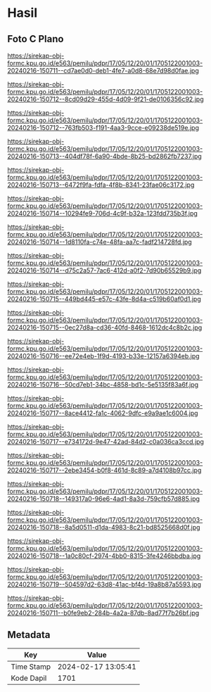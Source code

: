 # Hasil

## Foto C Plano

https://sirekap-obj-formc.kpu.go.id/e563/pemilu/pdpr/17/05/12/20/01/1705122001003-20240216-150711--cd7ae0d0-deb1-4fe7-a0d8-68e7d98d0fae.jpg

https://sirekap-obj-formc.kpu.go.id/e563/pemilu/pdpr/17/05/12/20/01/1705122001003-20240216-150712--8cd09d29-455d-4d09-9f21-de0106356c92.jpg

https://sirekap-obj-formc.kpu.go.id/e563/pemilu/pdpr/17/05/12/20/01/1705122001003-20240216-150712--763fb503-f191-4aa3-9cce-e09238de519e.jpg

https://sirekap-obj-formc.kpu.go.id/e563/pemilu/pdpr/17/05/12/20/01/1705122001003-20240216-150713--404df78f-6a90-4bde-8b25-bd2862fb7237.jpg

https://sirekap-obj-formc.kpu.go.id/e563/pemilu/pdpr/17/05/12/20/01/1705122001003-20240216-150713--6472f9fa-fdfa-4f8b-8341-23fae06c3172.jpg

https://sirekap-obj-formc.kpu.go.id/e563/pemilu/pdpr/17/05/12/20/01/1705122001003-20240216-150714--10294fe9-706d-4c9f-b32a-123fdd735b3f.jpg

https://sirekap-obj-formc.kpu.go.id/e563/pemilu/pdpr/17/05/12/20/01/1705122001003-20240216-150714--1d8110fa-c74e-48fa-aa7c-fadf214728fd.jpg

https://sirekap-obj-formc.kpu.go.id/e563/pemilu/pdpr/17/05/12/20/01/1705122001003-20240216-150714--d75c2a57-7ac6-412d-a0f2-7d90b65529b9.jpg

https://sirekap-obj-formc.kpu.go.id/e563/pemilu/pdpr/17/05/12/20/01/1705122001003-20240216-150715--449bd445-e57c-43fe-8d4a-c519b60af0d1.jpg

https://sirekap-obj-formc.kpu.go.id/e563/pemilu/pdpr/17/05/12/20/01/1705122001003-20240216-150715--0ec27d8a-cd36-40fd-8468-1612dc4c8b2c.jpg

https://sirekap-obj-formc.kpu.go.id/e563/pemilu/pdpr/17/05/12/20/01/1705122001003-20240216-150716--ee72e4eb-1f9d-4193-b33e-12157a6394eb.jpg

https://sirekap-obj-formc.kpu.go.id/e563/pemilu/pdpr/17/05/12/20/01/1705122001003-20240216-150716--50cd7eb1-34bc-4858-bd1c-5e5135f83a6f.jpg

https://sirekap-obj-formc.kpu.go.id/e563/pemilu/pdpr/17/05/12/20/01/1705122001003-20240216-150717--8ace4412-fa1c-4062-9dfc-e9a9ae1c6004.jpg

https://sirekap-obj-formc.kpu.go.id/e563/pemilu/pdpr/17/05/12/20/01/1705122001003-20240216-150717--e734172d-9e47-42ad-84d2-c0a036ca3ccd.jpg

https://sirekap-obj-formc.kpu.go.id/e563/pemilu/pdpr/17/05/12/20/01/1705122001003-20240216-150717--2ebe3454-b0f8-461d-8c89-a7d4108b97cc.jpg

https://sirekap-obj-formc.kpu.go.id/e563/pemilu/pdpr/17/05/12/20/01/1705122001003-20240216-150718--149317a0-96e6-4ad1-8a3d-759cfb57d885.jpg

https://sirekap-obj-formc.kpu.go.id/e563/pemilu/pdpr/17/05/12/20/01/1705122001003-20240216-150718--8a5d0511-d1da-4983-8c21-bd8525668d0f.jpg

https://sirekap-obj-formc.kpu.go.id/e563/pemilu/pdpr/17/05/12/20/01/1705122001003-20240216-150718--1a0c80cf-2974-4bb0-8315-3fe4246bbdba.jpg

https://sirekap-obj-formc.kpu.go.id/e563/pemilu/pdpr/17/05/12/20/01/1705122001003-20240216-150719--504597d2-63d8-41ac-bf4d-19a8b87a5593.jpg

https://sirekap-obj-formc.kpu.go.id/e563/pemilu/pdpr/17/05/12/20/01/1705122001003-20240216-150711--b0fe9eb2-284b-4a2a-87db-8ad77f7b26bf.jpg


## Metadata

| Key        | Value               |
| ---------- | ------------------- |
| Time Stamp | 2024-02-17 13:05:41 |
| Kode Dapil | 1701                |



